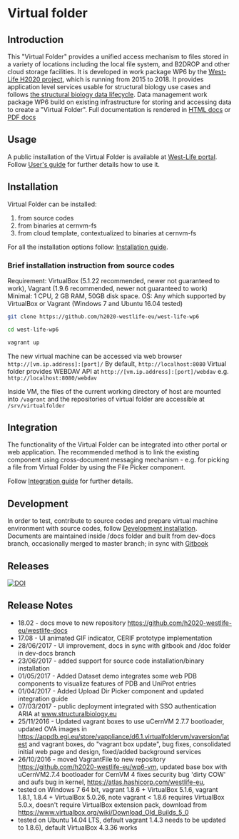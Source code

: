 # Virtual folder

## Introduction
This "Virtual Folder" provides a unified access mechanism to files stored in a variety of locations including the local file system, and B2DROP and other cloud storage facilities. It is developed in work package WP6 by the [West-Life H2020 project](https://west-life.eu), which is running from 2015 to 2018. It provides application level services usable for structural biology use cases and follows [the structural biology data lifecycle](http://internal-wiki.west-life.eu/w/images/9/9c/Assessment_of_the_life_cycle_of_structural_data_and_comparison_with_other_scientific_data.docx). Data management work package WP6 build on existing infrastructure for storing and accessing data to create a "Virtual Folder". 
Full documentation is rendered in [HTML docs](https://h2020-westlife-eu.gitbooks.io/virtual-folder-docs/content/) or [PDF docs](https://www.gitbook.com/download/pdf/book/h2020-westlife-eu/virtual-folder-docs)

## Usage

A public installation of the  Virtual Folder is available at [West-Life portal](https://portal.west-life.eu/virtualfolder).
Follow [User's guide](doc/users-guide.md) for further details how to use it.

## Installation

Virtual Folder can be installed: 
1. from source codes
2. from binaries at cernvm-fs
3. from cloud template, contextualized to binaries at cernvm-fs

For all the installation options follow: [Installation guide](doc/installation-guide.md).

### Brief installation instruction from source codes 
Requirement: VirtualBox (5.1.22 recommended, newer not guaranteed to work), Vagrant (1.9.6 recommended, newer not guaranteed to work)
Minimal: 1 CPU, 2 GB RAM, 50GB disk space.
OS: Any which supported by VirtualBox or Vagrant (Windows 7 and Ubuntu 16.04 tested)

```bash
git clone https://github.com/h2020-westlife-eu/west-life-wp6

cd west-life-wp6

vagrant up
```

The new virtual machine can be accessed via web browser `http://[vm.ip.address]:[port]/`
By default, `http://localhost:8080`
Virtual folder provides WEBDAV API at `http://[vm.ip.address]:[port]/webdav` e.g. `http://localhost:8080/webdav`

Inside VM, the files of the current working directory of host are mounted into <code>/vagrant</code>
and the repositories of virtual folder are accessible at <code>/srv/virtualfolder</code>

## Integration

The functionality of the Virtual Folder can be integrated into other portal or web application.
The recommended method is to link the existing component using cross-document messaging mechanism - e.g.
for picking a file from Virtual Folder by using the File Picker component.

Follow [Integration guide](doc/integration-guide.md) for further details.

## Development

In order to test, contribute to source codes and prepare  virtual machine environment with source codes, follow [Development installation](doc/installation-guide/development-installation.md). Documents are maintained inside /docs folder and built from dev-docs branch, occasionally merged to master branch; in sync with [Gitbook](https://www.gitbook.com/book/h2020-westlife-eu/virtual-folder-docs/details)
## Releases
[![DOI](https://zenodo.org/badge/55687671.svg)](https://zenodo.org/badge/latestdoi/55687671)
## Release Notes
  * 18.02 - docs move to new repository https://github.com/h2020-westlife-eu/westlife-docs
  * 17.08 - UI animated GIF indicator, CERIF prototype implementation
  * 28/06/2017 - UI improvement, docs in sync with gitbook and /doc folder in dev-docs branch
  * 23/06/2017 - added support for source code installation/binary installation
  * 01/05/2017 - Added Dataset demo integrates some web PDB components to visualize features of PDB and UniProt entries
  * 01/04/2017 - Added Upload Dir Picker component and updated integration guide
  * 07/03/2017 - public deployment integrated with SSO authentication ARIA at www.structuralbiology.eu
  * 25/11/2016 - Updated vagrant boxes to use uCernVM 2.7.7 bootloader, updated OVA images in https://appdb.egi.eu/store/vappliance/d6.1.virtualfoldervm/vaversion/latest and vagrant boxes, do "vagrant box update", bug fixes, consolidated initial web page and design, fixed/added background services
  * 26/10/2016 - moved VagrantFile to new repository https://github.com/h2020-westlife-eu/wp6-vm, updated base box with uCernVM2.7.4 bootloader for CernVM 4 fixes security bug 'dirty COW' and aufs bug in kernel, https://atlas.hashicorp.com/westlife-eu, 
  * tested on Windows 7 64 bit, vagrant 1.8.6 + VirtualBox 5.1.6, vagrant 1.8.1, 1.8.4 + VirtualBox 5.0.26, note vagrant < 1.8.6 requires VirtualBox 5.0.x, doesn't require VirtualBox extension pack, download from https://www.virtualbox.org/wiki/Download_Old_Builds_5_0
  * tested on  Ubuntu 14.04 LTS, default vagrant 1.4.3 needs to be updated to 1.8.6), default VirtualBox 4.3.36 works
